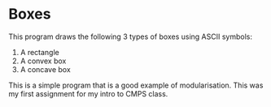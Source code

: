 # Boxes 
This program draws the following 3 types of boxes using ASCII symbols:
1) A rectangle
2) A convex box
3) A concave box

This is a simple program that is a good example of modularisation. This was my first assignment for my intro to CMPS class.
